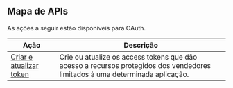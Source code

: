 ## Mapa de APIs

As ações a seguir estão disponíveis para OAuth.

|Ação|Descrição|
|---|---|
|[Criar e atualizar token](https://www.mercadopago[FAKER][URL][DOMAIN]/developers/pt/reference/oauth/_oauth_token/post) | Crie ou atualize os access tokens que dão acesso a recursos protegidos dos vendedores limitados à uma determinada aplicação. |